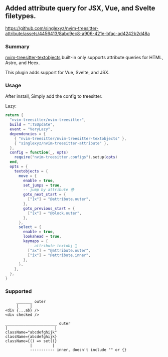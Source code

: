 ## Added attribute query for JSX, Vue, and Svelte filetypes. 





https://github.com/singlexyz/nvim-treesitter-attribute/assets/4456413/8abc9ec8-a906-421e-bfac-ad4242b2d48a

### Summary
[nvim-treesitter-textobjects](https://github.com/nvim-treesitter/nvim-treesitter-textobjects) built-in only supports attribute queries for HTML, Astro, and Heex. 

This plugin adds support for Vue, Svelte, and JSX.

### Usage

After install, Simply add the config to treesitter.

Lazy:
```lua
return {
  "nvim-treesitter/nvim-treesitter",
  build = ":TSUpdate",
  event = "VeryLazy",
  dependencies = {
    { "nvim-treesitter/nvim-treesitter-textobjects" },
    { "singlexyz/nvim-treesitter-attribute" },
  },
  config = function(_, opts)
    require("nvim-treesitter.configs").setup(opts)
  end,
  opts = {
    textobjects = {
      move = {
        enable = true,
        set_jumps = true,
        -- jump by attribute 😳
        goto_next_start = {
          ["]x"] = "@attribute.outer",
        },
        goto_previous_start = {
          ["[x"] = "@block.outer",
        },
      },
      select = {
        enable = true,
        lookahead = true,
        keymaps = {
          -- attribute textobj 🚀
          ["ax"] = "@attribute.outer",
          ["ix"] = "@attribute.inner",
        },
      },
    },
  },
}

```

### Supported
```
     _______ outer
     |     |
<div {...ab} />
<div checked />

_______________________ outer
|                     |
className="abcdefghijk"
className={abcdefghijk}
className={() => set()}
           |         |
           ----------- inner, doesn't include "" or {}
```
